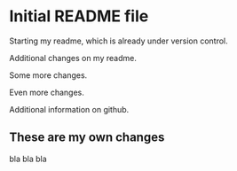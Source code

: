 # Initial README file

Starting my readme, which is already under version control.

Additional changes on my readme.

Some more changes.

Even more changes.

Additional information on github.

## These are my own changes
bla bla bla
